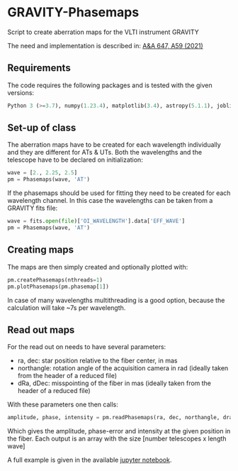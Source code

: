 # GRAVITY-Phasemaps
Script to create aberration maps for the VLTI instrument GRAVITY

The need and implementation is described in: [A&A 647, A59 (2021)](https://www.aanda.org/articles/aa/pdf/2021/03/aa40208-20.pdf)

## Requirements
The code requires the following packages and is tested with the given versions:
```python
Python 3 (>=3.7), numpy(1.23.4), matplotlib(3.4), astropy(5.1.1), joblib (1.2.0), scipy(1.9.3)
```

## Set-up of class
The aberration maps have to be created for each wavelength individually and they are different for ATs & UTs. Both the wavelengths and the telescope have to be declared on initialization:
```python
wave = [2., 2.25, 2.5]
pm = Phasemaps(wave, 'AT')
```

If the phasemaps should be used for fitting they need to be created for each wavelength channel. In this case the wavelengths can be taken from a GRAVITY fits file:
```python
wave = fits.open(file)['OI_WAVELENGTH'].data['EFF_WAVE']
pm = Phasemaps(wave, 'AT')
```

## Creating maps
The maps are then simply created and optionally plotted with:
```python
pm.createPhasemaps(nthreads=1)
pm.plotPhasemaps(pm.phasemap[1])
```
In case of many wavelengths multithreading is a good option, because the calculation will take ~7s per wavelength.

## Read out maps
For the read out on needs to have several parameters:
- ra, dec: star position relative to the fiber center, in mas
- northangle: rotation angle of the acquisition camera in rad (ideally taken from the header of a reduced file)
- dRa, dDec: misspointing of the fiber in mas (ideally taken from the header of a reduced file)

With these parameters one then calls:
```python
amplitude, phase, intensity = pm.readPhasemaps(ra, dec, northangle, dra, ddec)
```
Which gives the amplitude, phase-error and intensity at the given position in the fiber. Each output is an array with the size [number telescopes x length wave]


A full example is given in the available [jupyter notebook](https://github.com/widmannf/GRAVITY-Phasemaps/blob/main/CreatePhasemaps.ipynb).
